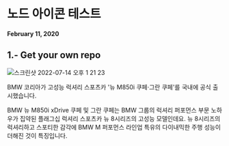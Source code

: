 # 노드 아이콘 테스트

#### February 11, 2020

## 1.- Get your own repo

![스크린샷 2022-07-14 오후 1 21 23](https://user-images.githubusercontent.com/321292/178931857-de69af2f-fc1f-407c-944b-d1d906d57ddf.png)

BMW 코리아가 고성능 럭셔리 스포츠카 '뉴 M850i 쿠페·그란 쿠페'를 국내에 공식 출시했습니다.

BMW 뉴 M850i xDrive 쿠페 및 그란 쿠페는 BMW 그룹의 럭셔리 퍼포먼스 부문 노하우가 집약된 플래그십 럭셔리 스포츠카 뉴 8시리즈의 고성능 모델인데요. 뉴 8시리즈의 럭셔리하고 스포티한 감각에 BMW M 퍼포먼스 라인업 특유의 다이내믹한 주행 성능이 더해진 것이 특징입니다.
